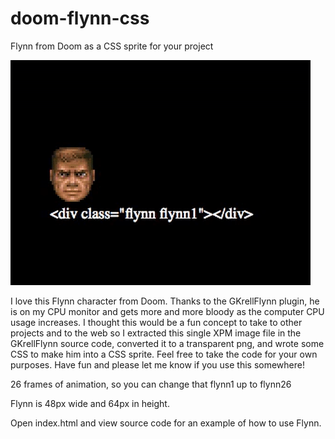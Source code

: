 # doom-flynn-css

Flynn from Doom as a CSS sprite for your project

![Flynn Animation](flynn-animation.gif?raw=true "Flynn Animation")

I love this Flynn character from Doom. Thanks to the GKrellFlynn plugin, he is on my CPU monitor and gets more and more bloody as the computer CPU usage increases. I thought this would be a fun concept to take to other projects and to the web so I extracted this single XPM image file in the GKrellFlynn source code,
converted it to a transparent png, and wrote some CSS to make him into a CSS sprite.
Feel free to take the code for your own purposes. Have fun and please let me know if you use this somewhere!

26 frames of animation, so you can change that flynn1 up to flynn26

Flynn is 48px wide and 64px in height.

Open index.html and view source code for an example of how to use Flynn.
